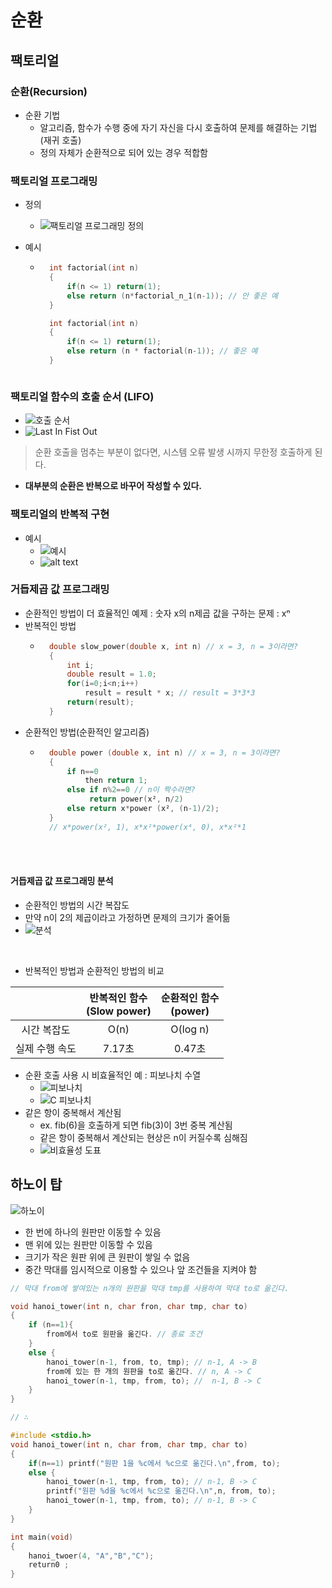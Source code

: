 # 순환

## 팩토리얼

### 순환(Recursion)

- 순환 기법
  - 알고리즘, 함수가 수행 중에 자기 자신을 다시 호출하여 문제를 해결하는 기법(재귀 호출)
  - 정의 자체가 순환적으로 되어 있는 경우 적합함

### 팩토리얼 프로그래밍

- 정의
  - ![팩토리얼 프로그래밍 정의](image-31.png)
- 예시

  - ```c
      int factorial(int n)
      {
          if(n <= 1) return(1);
          else return (n*factorial_n_1(n-1)); // 안 좋은 예
      }

      int factorial(int n)
      {
          if(n <= 1) return(1);
          else return (n * factorial(n-1)); // 좋은 예
      }
    ```

  ```

  ```

### 팩토리얼 함수의 호출 순서 (LIFO)

- ![호출 순서](image-32.png)
- ![Last In Fist Out](image-33.png)

> 순환 호출을 멈추는 부분이 없다면, 시스템 오류 발생 시까지 무한정 호출하게 된다.

- **대부분의 순환은 반복으로 바꾸어 작성할 수 있다.**

### 팩토리얼의 반복적 구현

- 예시
  - ![예시](image-34.png)
  - ![alt text](image-35.png)

### 거듭제곱 값 프로그래밍

- 순환적인 방법이 더 효율적인 예제 : 숫자 x의 n제곱 값을 구하는 문제 : xⁿ
- 반복적인 방법
  - ```c
      double slow_power(double x, int n) // x = 3, n = 3이라면?
      {
          int i;
          double result = 1.0;
          for(i=0;i<n;i++)
              result = result * x; // result = 3*3*3
          return(result);
      }
    ```
- 순환적인 방법(순환적인 알고리즘)
  - ```c
      double power (double x, int n) // x = 3, n = 3이라면?
      {
          if n==0
              then return 1;
          else if n%2==0 // n이 짝수라면?
               return power(x², n/2)
          else return x*power (x², (n-1)/2);
      }
      // x*power(x², 1), x*x²*power(x⁴, 0), x*x²*1
    ```

<br>
<br>

#### 거듭제곱 값 프로그래밍 분석

- 순환적인 방법의 시간 복잡도
- 만약 n이 2의 제곱이라고 가정하면 문제의 크기가 줄어듦
- ![분석](image-36.png)

<br>

- 반복적인 방법과 순환적인 방법의 비교

|                | 반복적인 함수<br>(Slow power) | 순환적인 함수<br>(power) |
| :------------: | :---------------------------: | :----------------------: |
|  시간 복잡도   |             O(n)              |         O(log n)         |
| 실제 수행 속도 |            7.17초             |          0.47초          |

- 순환 호출 사용 시 비효율적인 예 : 피보나치 수열
  - ![피보나치](image-37.png)
  - ![C 피보나치](image-38.png)
- 같은 항이 중복해서 계산됨
  - ex. fib(6)을 호출하게 되면 fib(3)이 3번 중복 계산됨
  - 같은 항이 중복해서 계산되는 현상은 n이 커질수록 심해짐
  - ![비효율성 도표](image-39.png)

## 하노이 탑

![하노이](image-40.png)

- 한 번에 하나의 원판만 이동할 수 있음
- 맨 위에 있는 원판만 이동할 수 있음
- 크기가 작은 원판 위에 큰 원판이 쌓일 수 없음
- 중간 막대를 임시적으로 이용할 수 있으나 앞 조건들을 지켜야 함

```c
// 막대 from에 쌓여있는 n개의 원판을 막대 tmp를 사용하여 막대 to로 옮긴다.

void hanoi_tower(int n, char fron, char tmp, char to)
{
    if (n==1){
        from에서 to로 원판을 옮긴다. // 종료 조건
    }
    else {
        hanoi_tower(n-1, from, to, tmp); // n-1, A -> B
        from에 있는 한 개의 원판을 to로 옮긴다. // n, A -> C
        hanoi_tower(n-1, tmp, from, to); //  n-1, B -> C
    }
}

// ∴

#include <stdio.h>
void hanoi_tower(int n, char from, char tmp, char to)
{
    if(n==1) printf("원판 1을 %c에서 %c으로 옮긴다.\n",from, to);
    else {
        hanoi_tower(n-1, tmp, from, to); // n-1, B -> C
        printf("원판 %d을 %c에서 %c으로 옮긴다.\n",n, from, to);
        hanoi_tower(n-1, tmp, from, to); // n-1, B -> C
    }
}

int main(void)
{
    hanoi_twoer(4, "A","B","C");
    return0 ;
}

```
